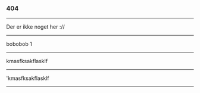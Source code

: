 ### 404

---

Der er ikke noget her ://

---
 
bobobob 1

---

kmasfksakflasklf

---

'kmasfksakflasklf

---